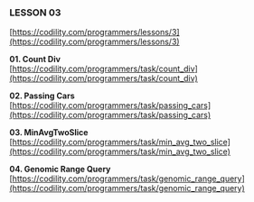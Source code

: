 ### LESSON 03

[https://codility.com/programmers/lessons/3](https://codility.com/programmers/lessons/3)

**01. Count Div**  
[https://codility.com/programmers/task/count_div](https://codility.com/programmers/task/count_div)


**02. Passing Cars**  
[https://codility.com/programmers/task/passing_cars](https://codility.com/programmers/task/passing_cars)


**03. MinAvgTwoSlice**  
[https://codility.com/programmers/task/min_avg_two_slice](https://codility.com/programmers/task/min_avg_two_slice)


**04. Genomic Range Query**  
[https://codility.com/programmers/task/genomic_range_query](https://codility.com/programmers/task/genomic_range_query)
